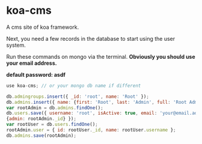 # koa-cms

A cms site of koa framework.


Next, you need a few records in the database to start using the user system.

Run these commands on mongo via the terminal. __Obviously you should use your
email address.__

__default password: asdf__
```js
use koa-cms; // or your mongo db name if different
```

```js
db.admingroups.insert({ _id: 'root', name: 'Root' });
db.admins.insert({ name: {first: 'Root', last: 'Admin', full: 'Root Admin'}, groups: ['root'] });
var rootAdmin = db.admins.findOne();
db.users.save({ username: 'root', isActive: true, email: 'your@email.addy', password: '$2a$10$mK2IhtqOCifD5/YH2GQPl.odhjcy4ENXNBkqanC0fMAxfPj1bWy2u', roles:
{admin: rootAdmin._id} });
var rootUser = db.users.findOne();
rootAdmin.user = { id: rootUser._id, name: rootUser.username };
db.admins.save(rootAdmin);
```